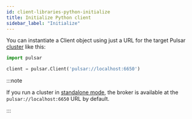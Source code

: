 ```yaml
---
id: client-libraries-python-initialize
title: Initialize Python client
sidebar_label: "Initialize"
---
```


You can instantiate a Client object using just a URL for the target Pulsar [cluster](reference-terminology.md#cluster) like this:

```python
import pulsar

client = pulsar.Client('pulsar://localhost:6650')
```

:::note

If you run a cluster in [standalone mode](getting-started-standalone.md), the broker is available at the `pulsar://localhost:6650` URL by default.

:::
